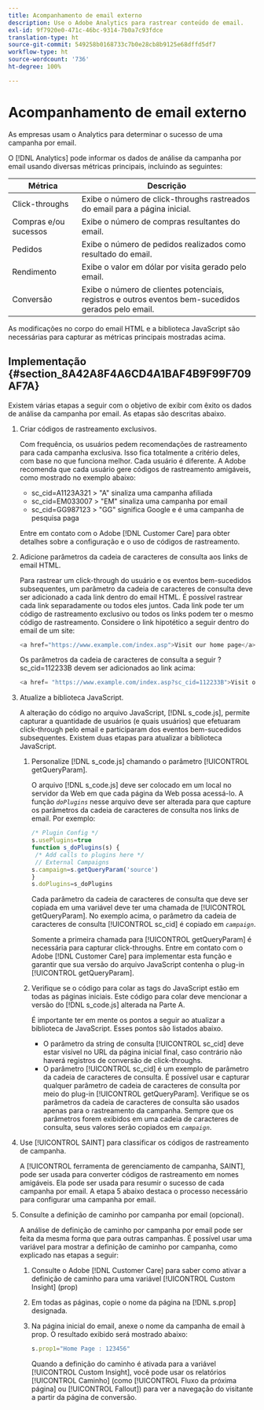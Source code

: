 ```yaml
---
title: Acompanhamento de email externo
description: Use o Adobe Analytics para rastrear conteúdo de email.
exl-id: 9f7920e0-471c-46bc-9314-7b0a7c93fdce
translation-type: ht
source-git-commit: 549258b0168733c7b0e28cb8b9125e68dffd5df7
workflow-type: ht
source-wordcount: '736'
ht-degree: 100%

---
```


# Acompanhamento de email externo

As empresas usam o Analytics para determinar o sucesso de uma campanha por email.

O [!DNL Analytics] pode informar os dados de análise da campanha por email usando diversas métricas principais, incluindo as seguintes:

| Métrica | Descrição |
|---|---|
| Click-throughs | Exibe o número de click-throughs rastreados do email para a página inicial. |
| Compras e/ou sucessos | Exibe o número de compras resultantes do email. |
| Pedidos | Exibe o número de pedidos realizados como resultado do email. |
| Rendimento | Exibe o valor em dólar por visita gerado pelo email. |
| Conversão | Exibe o número de clientes potenciais, registros e outros eventos bem-sucedidos gerados pelo email. |

As modificações no corpo do email HTML e a biblioteca JavaScript são necessárias para capturar as métricas principais mostradas acima.

## Implementação {#section_8A42A8F4A6CD4A1BAF4B9F99F709AF7A}

Existem várias etapas a seguir com o objetivo de exibir com êxito os dados de análise da campanha por email. As etapas são descritas abaixo.

1. Criar códigos de rastreamento exclusivos.

   Com frequência, os usuários pedem recomendações de rastreamento para cada campanha exclusiva. Isso fica totalmente a critério deles, com base no que funciona melhor. Cada usuário é diferente. A Adobe recomenda que cada usuário gere códigos de rastreamento amigáveis, como mostrado no exemplo abaixo:

   * sc_cid=A1123A321 > &quot;A&quot; sinaliza uma campanha afiliada
   * sc_cid=EM033007 > &quot;EM&quot; sinaliza uma campanha por email
   * sc_cid=GG987123 > &quot;GG&quot; significa Google e é uma campanha de pesquisa paga

   Entre em contato com o Adobe [!DNL Customer Care] para obter detalhes sobre a configuração e o uso de códigos de rastreamento.

1. Adicione parâmetros da cadeia de caracteres de consulta aos links de email HTML.

   Para rastrear um click-through do usuário e os eventos bem-sucedidos subsequentes, um parâmetro da cadeia de caracteres de consulta deve ser adicionado a cada link dentro do email HTML. É possível rastrear cada link separadamente ou todos eles juntos. Cada link pode ter um código de rastreamento exclusivo ou todos os links podem ter o mesmo código de rastreamento. Considere o link hipotético a seguir dentro do email de um site:

   ```js
   <a href="https://www.example.com/index.asp">Visit our home page</a>
   ```

   Os parâmetros da cadeia de caracteres de consulta a seguir ?sc_cid=112233B devem ser adicionados ao link acima:

   ```js
   <a href= "https://www.example.com/index.asp?sc_cid=112233B">Visit our home page</a>
   ```

1. Atualize a biblioteca JavaScript.

   A alteração do código no arquivo JavaScript, [!DNL s_code.js], permite capturar a quantidade de usuários (e quais usuários) que efetuaram click-through pelo email e participaram dos eventos bem-sucedidos subsequentes. Existem duas etapas para atualizar a biblioteca JavaScript.

   1. Personalize [!DNL s_code.js] chamando o parâmetro [!UICONTROL getQueryParam].

      O arquivo [!DNL s_code.js] deve ser colocado em um local no servidor da Web em que cada página da Web possa acessá-lo. A função *`doPlugins`* nesse arquivo deve ser alterada para que capture os parâmetros da cadeia de caracteres de consulta nos links de email. Por exemplo:

      ```js
      /* Plugin Config */ 
      s.usePlugins=true 
      function s_doPlugins(s) { 
       /* Add calls to plugins here */ 
       // External Campaigns 
      s.campaign=s.getQueryParam('source') 
      } 
      s.doPlugins=s_doPlugins 
      ```

      Cada parâmetro da cadeia de caracteres de consulta que deve ser copiada em uma variável deve ter uma chamada de [!UICONTROL getQueryParam]. No exemplo acima, o parâmetro da cadeia de caracteres de consulta [!UICONTROL sc_cid] é copiado em *`campaign`*.

      Somente a primeira chamada para [!UICONTROL getQueryParam] é necessária para capturar click-throughs. Entre em contato com o Adobe [!DNL Customer Care] para implementar esta função e garantir que sua versão do arquivo JavaScript contenha o plug-in [!UICONTROL getQueryParam].

   1. Verifique se o código para colar as tags do JavaScript estão em todas as páginas iniciais. Este código para colar deve mencionar a versão do [!DNL s_code.js] alterada na Parte A.

      É importante ter em mente os pontos a seguir ao atualizar a biblioteca de JavaScript. Esses pontos são listados abaixo.

      * O parâmetro da string de consulta [!UICONTROL sc_cid] deve estar visível no URL da página inicial final, caso contrário não haverá registros de conversão de click-throughs.
      * O parâmetro [!UICONTROL sc_cid] é um exemplo de parâmetro da cadeia de caracteres de consulta. É possível usar e capturar qualquer parâmetro de cadeia de caracteres de consulta por meio do plug-in [!UICONTROL getQueryParam]. Verifique se os parâmetros da cadeia de caracteres de consulta são usados apenas para o rastreamento da campanha. Sempre que os parâmetros forem exibidos em uma cadeia de caracteres de consulta, seus valores serão copiados em *`campaign`*.

1. Use [!UICONTROL SAINT] para classificar os códigos de rastreamento de campanha.

   A [!UICONTROL ferramenta de gerenciamento de campanha, SAINT], pode ser usada para converter códigos de rastreamento em nomes amigáveis. Ela pode ser usada para resumir o sucesso de cada campanha por email. A etapa 5 abaixo destaca o processo necessário para configurar uma campanha por email.

1. Consulte a definição de caminho por campanha por email (opcional).

   A análise de definição de caminho por campanha por email pode ser feita da mesma forma que para outras campanhas. É possível usar uma variável para mostrar a definição de caminho por campanha, como explicado nas etapas a seguir:

   1. Consulte o Adobe [!DNL Customer Care] para saber como ativar a definição de caminho para uma variável [!UICONTROL Custom Insight] (prop)

   1. Em todas as páginas, copie o nome da página na [!DNL s.prop] designada.
   1. Na página inicial do email, anexe o nome da campanha de email à prop. O resultado exibido será mostrado abaixo:

      ```js
      s.prop1="Home Page : 123456"
      ```

      Quando a definição do caminho é ativada para a variável [!UICONTROL Custom Insight], você pode usar os relatórios [!UICONTROL Caminho] (como [!UICONTROL Fluxo da próxima página] ou [!UICONTROL Fallout]) para ver a navegação do visitante a partir da página de conversão.
